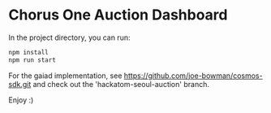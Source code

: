 # Chorus One Auction Dashboard

In the project directory, you can run:

```sh
npm install
npm run start
```


For the gaiad implementation, see https://github.com/joe-bowman/cosmos-sdk.git and check out the 'hackatom-seoul-auction' branch.

Enjoy :)
